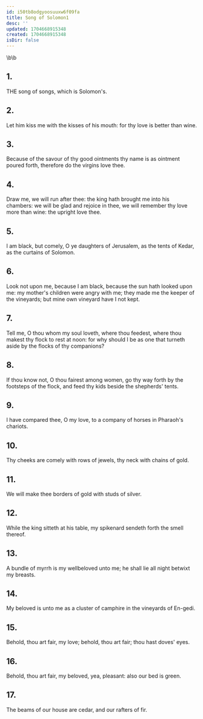 ```yaml
---
id: i50tb8odgyoosuuxw6f09fa
title: Song of Solomon1
desc: ''
updated: 1704668915348
created: 1704668915348
isDir: false
---
```

\b\b
## 1.
THE song of songs, which is Solomon's.
## 2.
Let him kiss me with the kisses of his mouth: for thy love is better than wine.
## 3.
Because of the savour of thy good ointments thy name is as ointment poured forth, therefore do the virgins love thee.
## 4.
Draw me, we will run after thee: the king hath brought me into his chambers: we will be glad and rejoice in thee, we will remember thy love more than wine: the upright love thee.
## 5.
I am black, but comely, O ye daughters of Jerusalem, as the tents of Kedar, as the curtains of Solomon.
## 6.
Look not upon me, because I am black, because the sun hath looked upon me: my mother's children were angry with me; they made me the keeper of the vineyards; but mine own vineyard have I not kept.
## 7.
Tell me, O thou whom my soul loveth, where thou feedest, where thou makest thy flock to rest at noon: for why should I be as one that turneth aside by the flocks of thy companions?
## 8.
If thou know not, O thou fairest among women, go thy way forth by the footsteps of the flock, and feed thy kids beside the shepherds' tents.
## 9.
I have compared thee, O my love, to a company of horses in Pharaoh's chariots.
## 10.
Thy cheeks are comely with rows of jewels, thy neck with chains of gold.
## 11.
We will make thee borders of gold with studs of silver.
## 12.
While the king sitteth at his table, my spikenard sendeth forth the smell thereof.
## 13.
A bundle of myrrh is my wellbeloved unto me; he shall lie all night betwixt my breasts.
## 14.
My beloved is unto me as a cluster of camphire in the vineyards of En-gedi.
## 15.
Behold, thou art fair, my love; behold, thou art fair; thou hast doves' eyes.
## 16.
Behold, thou art fair, my beloved, yea, pleasant: also our bed is green.
## 17.
The beams of our house are cedar, and our rafters of fir.
